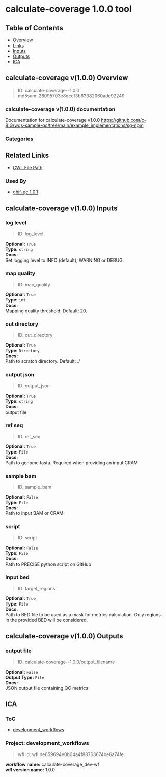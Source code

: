 
calculate-coverage 1.0.0 tool
=============================

## Table of Contents
  
- [Overview](#calculate-coverage-v100-overview)  
- [Links](#related-links)  
- [Inputs](#calculate-coverage-v100-inputs)  
- [Outputs](#calculate-coverage-v100-outputs)  
- [ICA](#ica)  


## calculate-coverage v(1.0.0) Overview



  
> ID: calculate-coverage--1.0.0  
> md5sum: 28095703e8dcef3b63382060ade92249

### calculate-coverage v(1.0.0) documentation
  
Documentation for calculate-coverage v1.0.0
https://github.com/c-BIG/wgs-sample-qc/tree/main/example_implementations/sg-npm 

### Categories
  


## Related Links
  
- [CWL File Path](../../../../../../tools/calculate-coverage/1.0.0/calculate-coverage__1.0.0.cwl)  


### Used By
  
- [ghif-qc 1.0.1](../../../workflows/ghif-qc/1.0.1/ghif-qc__1.0.1.md)  

  


## calculate-coverage v(1.0.0) Inputs

### log level



  
> ID: log_level
  
**Optional:** `True`  
**Type:** `string`  
**Docs:**  
Set logging level to INFO (default), WARNING or DEBUG.


### map quality



  
> ID: map_quality
  
**Optional:** `True`  
**Type:** `int`  
**Docs:**  
Mapping quality threshold. Default: 20.


### out directory



  
> ID: out_directory
  
**Optional:** `True`  
**Type:** `Directory`  
**Docs:**  
Path to scratch directory. Default: ./


### output json



  
> ID: output_json
  
**Optional:** `True`  
**Type:** `string`  
**Docs:**  
output file


### ref seq



  
> ID: ref_seq
  
**Optional:** `True`  
**Type:** `File`  
**Docs:**  
Path to genome fasta. Required when providing an input CRAM


### sample bam



  
> ID: sample_bam
  
**Optional:** `False`  
**Type:** `File`  
**Docs:**  
Path to input BAM or CRAM


### script



  
> ID: script
  
**Optional:** `False`  
**Type:** `File`  
**Docs:**  
Path to PRECISE python script on GitHub


### input bed



  
> ID: target_regions
  
**Optional:** `True`  
**Type:** `File`  
**Docs:**  
Path to BED file to be used as a mask for metrics calculation. 
Only regions in the provided BED will be considered.

  


## calculate-coverage v(1.0.0) Outputs

### output file



  
> ID: calculate-coverage--1.0.0/output_filename  

  
**Optional:** `False`  
**Output Type:** `File`  
**Docs:**  
JSON output file containing QC metrics
  

  


## ICA

### ToC
  
- [development_workflows](#project-development_workflows)  


### Project: development_workflows


> wfl id: wfl.de659694e0b04a4f88763674be6a74fe  

  
**workflow name:** calculate-coverage_dev-wf  
**wfl version name:** 1.0.0  

  

